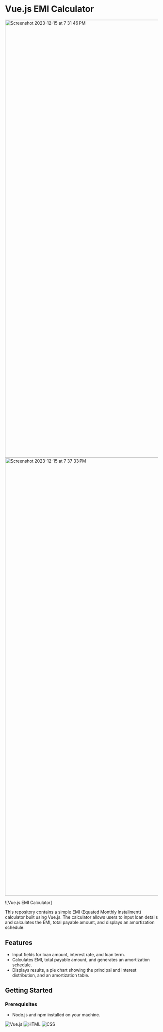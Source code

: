 # Vue.js EMI Calculator
<img width="1440" alt="Screenshot 2023-12-15 at 7 31 46 PM" src="https://github.com/1yvuraj/Credit-Saison-TASK-EMI-CALCULATOR-/assets/87929724/b6264e7e-6b9c-4d40-81f2-344bd70191bb">
<img width="1440" alt="Screenshot 2023-12-15 at 7 37 33 PM" src="https://github.com/1yvuraj/Credit-Saison-TASK-EMI-CALCULATOR-/assets/87929724/5dda6e6b-936e-46c1-84f3-b7e277836613">

![Vue.js EMI Calculator]

This repository contains a simple EMI (Equated Monthly Installment) calculator built using Vue.js. The calculator allows users to input loan details and calculates the EMI, total payable amount, and displays an amortization schedule.

## Features

- Input fields for loan amount, interest rate, and loan term.
- Calculates EMI, total payable amount, and generates an amortization schedule.
- Displays results, a pie chart showing the principal and interest distribution, and an amortization table.

## Getting Started

### Prerequisites

- Node.js and npm installed on your machine.
  
![Vue.js](https://img.shields.io/badge/Vue.js-4FC08D?style=for-the-badge&logo=vue.js&logoColor=white)
![HTML](https://img.shields.io/badge/HTML-239120?style=for-the-badge&logo=html5&logoColor=white)
![CSS](https://img.shields.io/badge/CSS-1572B6?style=for-the-badge&logo=css3&logoColor=white)

